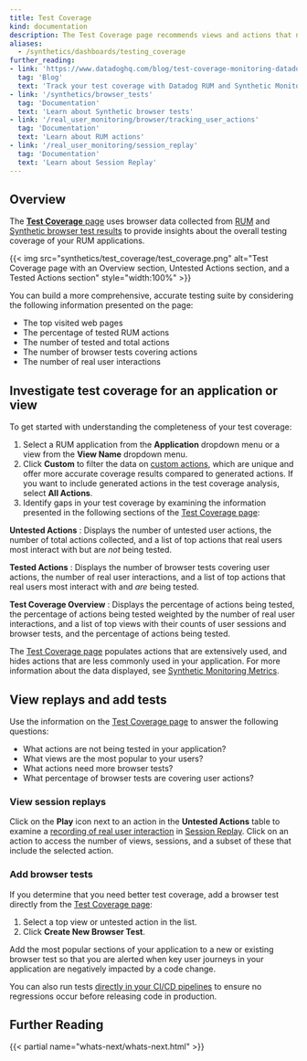 ```yaml
---
title: Test Coverage
kind: documentation
description: The Test Coverage page recommends views and actions that need new Synthetic browser tests for fuller test coverage, and compares Synthetic steps to real user behavior.
aliases:
  - /synthetics/dashboards/testing_coverage
further_reading:
- link: 'https://www.datadoghq.com/blog/test-coverage-monitoring-datadog/'
  tag: 'Blog'
  text: 'Track your test coverage with Datadog RUM and Synthetic Monitoring'
- link: '/synthetics/browser_tests'
  tag: 'Documentation'
  text: 'Learn about Synthetic browser tests'
- link: '/real_user_monitoring/browser/tracking_user_actions'
  tag: 'Documentation'
  text: 'Learn about RUM actions'
- link: '/real_user_monitoring/session_replay'
  tag: 'Documentation'
  text: 'Learn about Session Replay'
---
```


## Overview

The [**Test Coverage** page][1] uses browser data collected from [RUM][2] and [Synthetic browser test results][3] to provide insights about the overall testing coverage of your RUM applications. 

{{< img src="synthetics/test_coverage/test_coverage.png" alt="Test Coverage page with an Overview section, Untested Actions section, and a Tested Actions section" style="width:100%" >}}

You can build a more comprehensive, accurate testing suite by considering the following information presented on the page:

- The top visited web pages
- The percentage of tested RUM actions
- The number of tested and total actions
- The number of browser tests covering actions
- The number of real user interactions 

## Investigate test coverage for an application or view

To get started with understanding the completeness of your test coverage:

1. Select a RUM application from the **Application** dropdown menu or a view from the **View Name** dropdown menu. 
2. Click **Custom** to filter the data on [custom actions][4], which are unique and offer more accurate coverage results compared to generated actions. If you want to include generated actions in the test coverage analysis, select **All Actions**.
3. Identify gaps in your test coverage by examining the information presented in the following sections of the [Test Coverage page][1]:

**Untested Actions**
: Displays the number of untested user actions, the number of total actions collected, and a list of top actions that real users most interact with but are _not_ being tested.

**Tested Actions**
: Displays the number of browser tests covering user actions, the number of real user interactions, and a list of top actions that real users most interact with and _are_ being tested. 

**Test Coverage Overview** 
: Displays the percentage of actions being tested, the percentage of actions being tested weighted by the number of real user interactions, and a list of top views with their counts of user sessions and browser tests, and the percentage of actions being tested. 

The [Test Coverage page][1] populates actions that are extensively used, and hides actions that are less commonly used in your application. For more information about the data displayed, see [Synthetic Monitoring Metrics][5].

## View replays and add tests

Use the information on the [Test Coverage page][1] to answer the following questions:

- What actions are not being tested in your application?
- What views are the most popular to your users? 
- What actions need more browser tests?
- What percentage of browser tests are covering user actions? 

### View session replays

Click on the **Play** icon next to an action in the **Untested Actions** table to examine a [recording of real user interaction][7] in [Session Replay][8]. Click on an action to access the number of views, sessions, and a subset of these that include the selected action.

### Add browser tests

If you determine that you need better test coverage, add a browser test directly from the [Test Coverage page][1]:

1. Select a top view or untested action in the list.
2. Click **Create New Browser Test**. 

Add the most popular sections of your application to a new or existing browser test so that you are alerted when key user journeys in your application are negatively impacted by a code change. 

You can also run tests [directly in your CI/CD pipelines][6] to ensure no regressions occur before releasing code in production.  

## Further Reading

{{< partial name="whats-next/whats-next.html" >}}

[1]: https://app.datadoghq.com/synthetics/test-coverage
[2]: /real_user_monitoring/browser/data_collected/
[3]: /synthetics/browser_tests/
[4]: /real_user_monitoring/guide/send-rum-custom-actions/
[5]: /synthetics/metrics/
[6]: /continuous_testing/
[7]: /real_user_monitoring/session_replay/
[8]: https://app.datadoghq.com/rum/explorer/